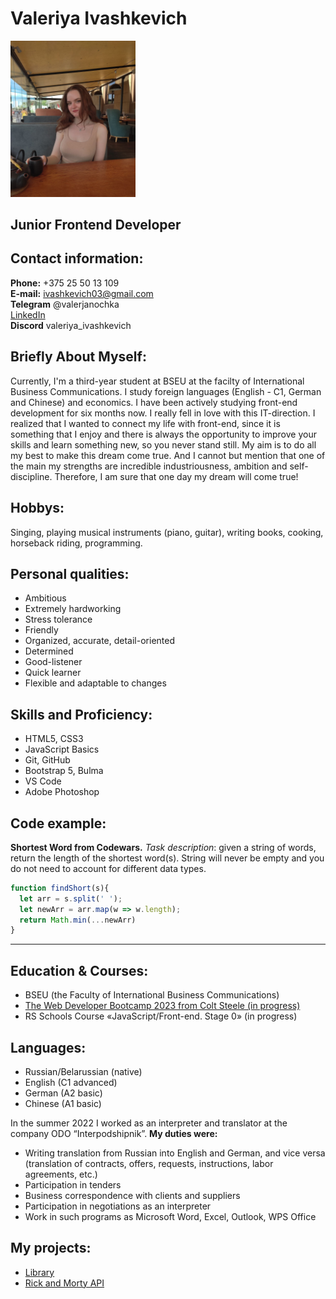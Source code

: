 # Valeriya Ivashkevich
<img src="img/myphoto.jpg" alt="my photo" width="200"/>

## Junior Frontend Developer

## Contact information:

**Phone:** +375 25 50 13 109\
**E-mail:** ivashkevich03@gmail.com\
**Telegram** @valerjanochka\
[LinkedIn](https://www.linkedin.com/in/%D0%B2%D0%B0%D0%BB%D0%B5%D1%80%D0%B8%D1%8F-%D0%B8%D0%B2%D0%B0%D1%88%D0%BA%D0%B5%D0%B2%D0%B8%D1%87-a19124256/)\
**Discord** valeriya_ivashkevich

## Briefly About Myself:
Currently, I'm a third-year student at BSEU at the facilty of International Business Communications. I study foreign languages (English - С1, German and Chinese) and economics. I have been actively studying front-end development for six months now. I really fell in love with this IT-direction. I realized that I wanted to connect my life with front-end, since it is something that I enjoy and there is always the opportunity to improve your skills and learn something new, so you never stand still. My aim is to do all my best to make this dream come true. And I cannot but mention that one of the main my strengths are incredible industriousness, ambition and self-discipline. Therefore, I am sure that one day my dream will come true!


## Hobbys:
Singing, playing musical instruments (piano, guitar), writing books, cooking, horseback riding, programming.

## Personal qualities:
-	Ambitious
-	Extremely hardworking
-	Stress tolerance
-	Friendly
-	Organized, accurate, detail-oriented
-	Determined
-	Good-listener
-	Quick learner
-	Flexible and adaptable to changes

## Skills and Proficiency:
- HTML5, CSS3
- JavaScript Basics
- Git, GitHub
- Bootstrap 5, Bulma
- VS Code
- Adobe Photoshop

## Code example:
**Shortest Word from Codewars.** *Task description*: given a string of words, return the length of the shortest word(s). String will never be empty and you do not need to account for different data types.
```javascript
function findShort(s){
  let arr = s.split(' ');
  let newArr = arr.map(w => w.length);
  return Math.min(...newArr)
}
```
***
## Education & Courses:
- BSEU (the Faculty of International Business Communications)
- [The Web Developer Bootcamp 2023 from Colt Steele (in progress)](https://www.udemy.com/course/the-web-developer-bootcamp/)
- RS Schools Course «JavaScript/Front-end. Stage 0» (in progress)

## Languages:
- Russian/Belarussian (native)
- English (C1 advanced)
- German (A2 basic)
- Chinese (A1 basic)

In the summer 2022 I worked as an interpreter and translator at the company ODO “Interpodshipnik”. **My duties were:**
- Writing translation from Russian into English and German, and vice versa (translation of contracts, offers, requests, instructions, labor agreements, etc.)
-	Participation in tenders
-	Business correspondence with clients and suppliers
-	Participation in negotiations as an interpreter
-	Work in such programs as Microsoft Word, Excel, Outlook, WPS Office

## My projects:
- [Library](https://rolling-scopes-school.github.io/valeria110-JSFEPRESCHOOL2023Q2/library/)
- [Rick and Morty API](https://github.com/Valeria110/rick-and-morty-project)